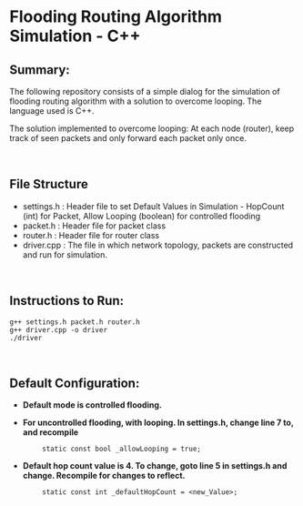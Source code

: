 # Flooding Routing Algorithm Simulation - C++

## Summary: 

The following repository consists of a simple dialog for the simulation of flooding routing algorithm with a solution to overcome looping. The language used is C++. 

The solution implemented to overcome looping: 
    At each node (router), keep track of seen packets and only forward each packet only once.  

<br />


## File Structure
- settings.h : Header file to set Default Values in Simulation - HopCount (int) for Packet, Allow Looping (boolean) for controlled flooding    
- packet.h : Header file for packet class
- router.h : Header file for router class
- driver.cpp : The file in which network topology, packets are constructed and run for simulation. 

<br />

## Instructions to Run: 
```
g++ settings.h packet.h router.h
g++ driver.cpp -o driver
./driver
```
<br />

## Default Configuration: 
- **Default mode is controlled flooding.**

- **For uncontrolled flooding, with looping. In settings.h, change line 7 to, and recompile**
```
        static const bool _allowLooping = true;
```
- **Default hop count value is 4. To change, goto line 5 in settings.h and change. Recompile for changes to reflect.**
```
        static const int _defaultHopCount = <new_Value>;
```



